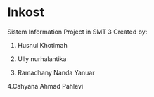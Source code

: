 # Inkost

Sistem Information Project in SMT 3 Created by:

1. Husnul Khotimah

2. Ully nurhalantika

3. Ramadhany Nanda Yanuar

4.Cahyana Ahmad Pahlevi

